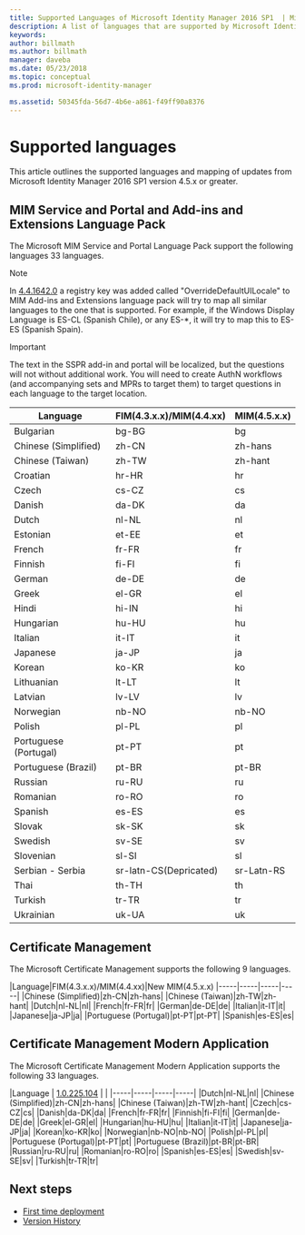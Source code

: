 ```yaml
---
title: Supported Languages of Microsoft Identity Manager 2016 SP1  | Microsoft Docs
description: A list of languages that are supported by Microsoft Identity Manager 2016 SP1.
keywords:
author: billmath
ms.author: billmath
manager: daveba
ms.date: 05/23/2018
ms.topic: conceptual
ms.prod: microsoft-identity-manager

ms.assetid: 50345fda-56d7-4b6e-a861-f49ff90a8376
---
```

# Supported languages

This article outlines the supported languages and mapping of updates from Microsoft Identity Manager 2016 SP1 version 4.5.x or greater.

## MIM Service and Portal and Add-ins and Extensions Language Pack 

The Microsoft MIM Service and Portal Language Pack support the following languages 33 languages.  

> [!NOTE]
> In [4.4.1642.0](https://support.microsoft.com/en-us/help/4021562/hotfix-rollup-package-build-4-4-1642-0-is-available-for-microsoft) a registry key was added called "OverrideDefaultUILocale" to MIM Add-ins and Extensions language pack will try to map all similar languages to the one that is supported. For example, if the Windows Display Language is ES-CL (Spanish Chile), or any ES-\*, it will try to map this to ES-ES (Spanish Spain).

> [!IMPORTANT]
> The text in the SSPR add-in and portal will be localized, but the questions will not without additional work. You will need to create AuthN workflows (and accompanying sets and MPRs to target them) to target questions in each language to the target location.

|       Language        | FIM(4.3.x.x)/MIM(4.4.xx) | MIM(4.5.x.x) |
|-----------------------|--------------------------|--------------|
|       Bulgarian       |          bg-BG           |      bg      |
| Chinese (Simplified)  |          zh-CN           |   zh-hans    |
|   Chinese (Taiwan)    |          zh-TW           |   zh-hant    |
|       Croatian        |          hr-HR           |      hr      |
|         Czech         |          cs-CZ           |      cs      |
|        Danish         |          da-DK           |      da      |
|         Dutch         |          nl-NL           |      nl      |
|       Estonian        |          et-EE           |      et      |
|        French         |          fr-FR           |      fr      |
|        Finnish        |          fi-FI           |      fi      |
|        German         |          de-DE           |      de      |
|         Greek         |          el-GR           |      el      |
|         Hindi         |          hi-IN           |      hi      |
|       Hungarian       |          hu-HU           |      hu      |
|        Italian        |          it-IT           |      it      |
|       Japanese        |          ja-JP           |      ja      |
|        Korean         |          ko-KR           |      ko      |
|      Lithuanian       |          lt-LT           |      lt      |
|        Latvian        |          lv-LV           |      lv      |
|       Norwegian       |          nb-NO           |    nb-NO     |
|        Polish         |          pl-PL           |      pl      |
| Portuguese (Portugal) |          pt-PT           |      pt      |
|  Portuguese (Brazil)  |          pt-BR           |    pt-BR     |
|        Russian        |          ru-RU           |      ru      |
|       Romanian        |          ro-RO           |      ro      |
|        Spanish        |          es-ES           |      es      |
|        Slovak         |          sk-SK           |      sk      |
|        Swedish        |          sv-SE           |      sv      |
|       Slovenian       |          sl-SI           |      sl      |
|   Serbian - Serbia    |  sr-latn-CS(Depricated)  |  sr-Latn-RS  |
|         Thai          |          th-TH           |      th      |
|        Turkish        |          tr-TR           |      tr      |
|       Ukrainian       |          uk-UA           |      uk      |

## Certificate Management 
The Microsoft Certificate Management  supports the following 9 languages. 

|Language|FIM(4.3.x.x)/MIM(4.4.xx)|New MIM(4.5.x.x)
|-----|-----|-----|-----|
|Chinese (Simplified)|zh-CN|zh-hans|
|Chinese (Taiwan)|zh-TW|zh-hant|
|Dutch|nl-NL|nl|
|French|fr-FR|fr|
|German|de-DE|de|
|Italian|it-IT|it|
|Japanese|ja-JP|ja|
|Portuguese (Portugal)|pt-PT|pt-PT|
|Spanish|es-ES|es|

## Certificate Management Modern Application  
The Microsoft Certificate Management Modern Application supports the following 33 languages. 

|Language | [1.0.225.104](https://www.microsoft.com/en-us/download/details.aspx?id=54954) | |
|-----|-----|-----|-----|
|Dutch|nl-NL|nl|
|Chinese (Simplified)|zh-CN|zh-hans|
|Chinese (Taiwan)|zh-TW|zh-hant|
|Czech|cs-CZ|cs|
|Danish|da-DK|da|
|French|fr-FR|fr|
|Finnish|fi-FI|fi|
|German|de-DE|de|
|Greek|el-GR|el|
|Hungarian|hu-HU|hu|
|Italian|it-IT|it|
|Japanese|ja-JP|ja|
|Korean|ko-KR|ko|
|Norwegian|nb-NO|nb-NO|
|Polish|pl-PL|pl|
|Portuguese (Portugal)|pt-PT|pt|
|Portuguese (Brazil)|pt-BR|pt-BR|
|Russian|ru-RU|ru|
|Romanian|ro-RO|ro|
|Spanish|es-ES|es|
|Swedish|sv-SE|sv|
|Turkish|tr-TR|tr|

## Next steps

- [First time deployment](microsoft-identity-manager-deploy.md)
- [Version History](reference/version-history.md)
